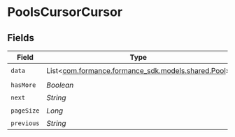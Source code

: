 # PoolsCursorCursor


## Fields

| Field                                                                             | Type                                                                              | Required                                                                          | Description                                                                       | Example                                                                           |
| --------------------------------------------------------------------------------- | --------------------------------------------------------------------------------- | --------------------------------------------------------------------------------- | --------------------------------------------------------------------------------- | --------------------------------------------------------------------------------- |
| `data`                                                                            | List<[com.formance.formance_sdk.models.shared.Pool](../../models/shared/Pool.md)> | :heavy_check_mark:                                                                | N/A                                                                               |                                                                                   |
| `hasMore`                                                                         | *Boolean*                                                                         | :heavy_check_mark:                                                                | N/A                                                                               | false                                                                             |
| `next`                                                                            | *String*                                                                          | :heavy_minus_sign:                                                                | N/A                                                                               |                                                                                   |
| `pageSize`                                                                        | *Long*                                                                            | :heavy_check_mark:                                                                | N/A                                                                               | 15                                                                                |
| `previous`                                                                        | *String*                                                                          | :heavy_minus_sign:                                                                | N/A                                                                               | YXVsdCBhbmQgYSBtYXhpbXVtIG1heF9yZXN1bHRzLol=                                      |
